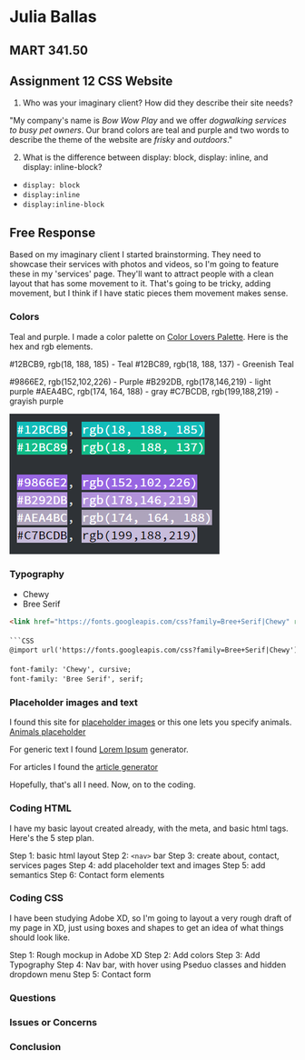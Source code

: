 # Julia Ballas

## MART 341.50

## Assignment 12 CSS Website

1. Who was your imaginary client? How did they describe their site needs?

"My company's name is *Bow Wow Play* and we offer *dogwalking services to busy pet owners*. Our brand colors are teal and purple and two words to describe the theme of the website are *frisky* and *outdoors*."


2. What is the difference between display: block, display: inline, and display: inline-block?

- `display: block`
- `display:inline`
- `display:inline-block`

## Free Response

Based on my imaginary client I started brainstorming. They need to showcase their services with photos and videos, so I'm going to feature these in my 'services' page. They'll want to attract people with a clean layout that has some movement to it. That's going to be tricky, adding movement, but I think if I have static pieces them movement makes sense.

### Colors
Teal and purple. I made a color palette on [Color Lovers Palette](https://www.colourlovers.com/palettes/add). Here is the hex and rgb elements.

#12BCB9, rgb(18, 188, 185) - Teal
#12BC89, rgb(18, 188, 137) - Greenish Teal

#9866E2, rgb(152,102,226) - Purple
#B292DB, rgb(178,146,219) - light purple
#AEA4BC, rgb(174, 164, 188) - gray
#C7BCDB, rgb(199,188,219) - grayish purple

![website palette](screenshot-colors.PNG)

### Typography

- Chewy
- Bree Serif

```html
<link href="https://fonts.googleapis.com/css?family=Bree+Serif|Chewy" rel="stylesheet">```

```CSS
@import url('https://fonts.googleapis.com/css?family=Bree+Serif|Chewy');

font-family: 'Chewy', cursive;
font-family: 'Bree Serif', serif;
```

### Placeholder images and text

I found this site for [placeholder images](https://fpoimg.com/) or this one lets you specify animals. [Animals placeholder](http://lorempixel.com/)


For generic text I found [Lorem Ipsum](https://www.lipsum.com/) generator.

For articles I found the [article generator](https://articlegenerator.org/index.php)

Hopefully, that's all I need. Now, on to the coding.

### Coding HTML

I have my basic layout created already, with the meta, and basic html tags. Here's the 5 step plan.

Step 1: basic html layout
Step 2: `<nav>` bar
Step 3: create about, contact, services pages
Step 4: add placeholder text and images
Step 5: add semantics
Step 6: Contact form elements


### Coding CSS

I have been studying Adobe XD, so I'm going to layout a very rough draft of my page in XD, just using boxes and shapes to get an idea of what things should look like.

Step 1: Rough mockup in Adobe XD
Step 2: Add colors
Step 3: Add Typography
Step 4: Nav bar, with hover using Pseduo classes and hidden dropdown menu
Step 5: Contact form

### Questions
### Issues or Concerns
### Conclusion
